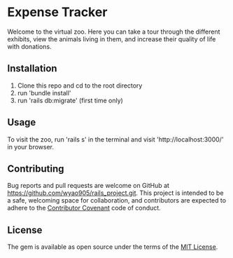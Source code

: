 # Expense Tracker

Welcome to the virtual zoo. Here you can take a tour through the different exhibits, view the animals living in them, and increase their quality of life with donations.

## Installation

1. Clone this repo and cd to the root directory
2. run 'bundle install'
3. run 'rails db:migrate' (first time only)

## Usage

To visit the zoo, run 'rails s' in the terminal and visit 'http://localhost:3000/' in your browser.

## Contributing

Bug reports and pull requests are welcome on GitHub at https://github.com/wyao905/rails_project.git. This project is intended to be a safe, welcoming space for collaboration, and contributors are expected to adhere to the [Contributor Covenant](http://contributor-covenant.org) code of conduct.

## License

The gem is available as open source under the terms of the [MIT License](https://opensource.org/licenses/MIT).